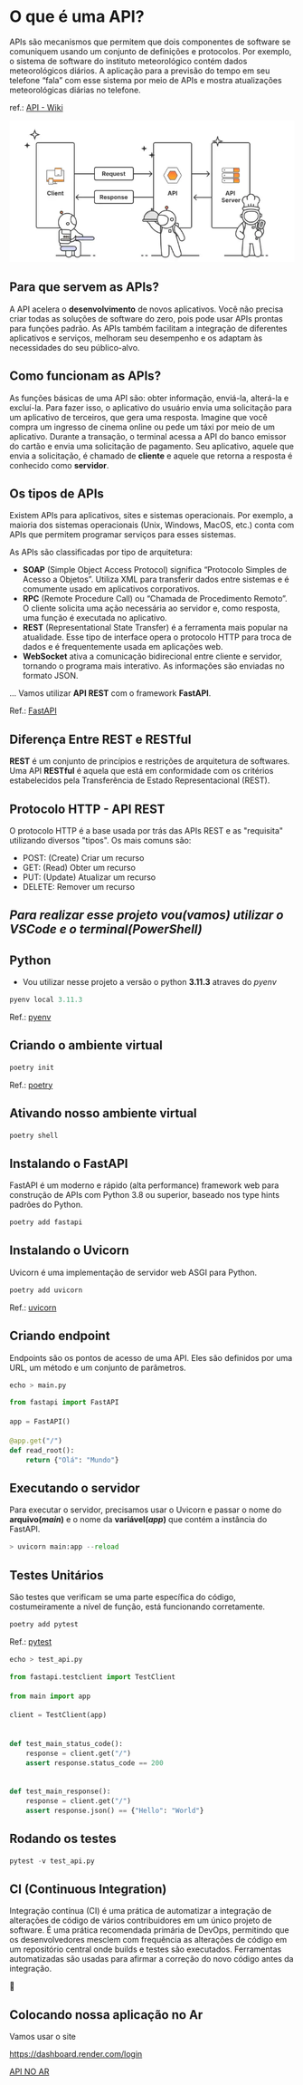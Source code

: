 # O que é uma API?

APIs são mecanismos que permitem que dois componentes de software se comuniquem usando um conjunto de definições e protocolos. Por exemplo, o sistema de software do instituto meteorológico contém dados meteorológicos diários. A aplicação para a previsão do tempo em seu telefone “fala” com esse sistema por meio de APIs e mostra atualizações meteorológicas diárias no telefone.

ref.: [API - Wiki](https://pt.wikipedia.org/wiki/Interface_de_programa%C3%A7%C3%A3o_de_aplica%C3%A7%C3%B5es#:~:text=A%20API%20permitem%20utilizar%20caracter%C3%ADsticas,aceder%20a%20arquivos%2C%20codificar%20dados.)

![ ](https://github.com/Prog-LucasAlves/API_JupyterNotebook_Deploy/blob/master/image/API_01.png)

## Para que servem as APIs?

A API acelera o **desenvolvimento** de novos aplicativos. Você não precisa criar todas as soluções de software do zero, pois pode usar APIs prontas para funções padrão. As APIs também facilitam a integração de diferentes aplicativos e serviços, melhoram seu desempenho e os adaptam às necessidades do seu público-alvo.

## Como funcionam as APIs?

As funções básicas de uma API são: obter informação, enviá-la, alterá-la e excluí-la. Para fazer isso, o aplicativo do usuário envia uma solicitação para um aplicativo de terceiros, que gera uma resposta. Imagine que você compra um ingresso de cinema online ou pede um táxi por meio de um aplicativo. Durante a transação, o terminal acessa a API do banco emissor do cartão e envia uma solicitação de pagamento. Seu aplicativo, aquele que envia a solicitação, é chamado de **cliente** e aquele que retorna a resposta é conhecido como **servidor**.

## Os tipos de APIs

Existem APIs para aplicativos, sites e sistemas operacionais. Por exemplo, a maioria dos sistemas operacionais (Unix, Windows, MacOS, etc.) conta com APIs que permitem programar serviços para esses sistemas.

As APIs são classificadas por tipo de arquitetura:

- **SOAP** (Simple Object Access Protocol) significa “Protocolo Simples de Acesso a Objetos”. Utiliza XML para transferir dados entre sistemas e é comumente usado em aplicativos corporativos.
- **RPC** (Remote Procedure Call) ou “Chamada de Procedimento Remoto”. O cliente solicita uma ação necessária ao servidor e, como resposta, uma função é executada no aplicativo.
- **REST** (Representational State Transfer) é a ferramenta mais popular na atualidade. Esse tipo de interface opera o protocolo HTTP para troca de dados e é frequentemente usada em aplicações web.
- **WebSocket** ativa a comunicação bidirecional entre cliente e servidor, tornando o programa mais interativo. As informações são enviadas no formato JSON.

... Vamos utilizar **API REST** com o framework **FastAPI**.

Ref.: [FastAPI](https://fastapi.tiangolo.com/)

## Diferença Entre REST e RESTful

**REST** é um conjunto de princípios e restrições de arquitetura de softwares. Uma API **RESTful** é aquela que está em conformidade com os critérios estabelecidos pela Transferência de Estado Representacional (REST).

## Protocolo HTTP - API REST

O protocolo HTTP é a base usada por trás das APIs REST e as "requisita" utilizando diversos "tipos". Os mais comuns são:

- POST: (Create) Criar um recurso
- GET: (Read) Obter um recurso
- PUT: (Update) Atualizar um recurso
- DELETE: Remover um recurso

## *Para realizar esse projeto vou(vamos) utilizar o VSCode e o terminal(PowerShell)*

## Python

- Vou utilizar nesse projeto a versão o python **3.11.3** atraves do *pyenv*

```python
pyenv local 3.11.3
```

Ref.: [pyenv](https://github.com/pyenv/pyenv)

## Criando o ambiente virtual

```python
poetry init
```

Ref.: [poetry](https://python-poetry.org/)

## Ativando nosso ambiente virtual

```python
poetry shell
```

## Instalando o FastAPI

FastAPI é um moderno e rápido (alta performance) framework web para construção de APIs com Python 3.8 ou superior, baseado nos type hints padrões do Python.

```python
poetry add fastapi
```

## Instalando o Uvicorn

Uvicorn é uma implementação de servidor web ASGI para Python.

```python
poetry add uvicorn
```

Ref.: [uvicorn](https://www.uvicorn.org/)

## Criando endpoint

Endpoints são os pontos de acesso de uma API. Eles são definidos por uma URL, um método e um conjunto de parâmetros.

```python
echo > main.py
```

```python
from fastapi import FastAPI

app = FastAPI()

@app.get("/")
def read_root():
    return {"Olá": "Mundo"}
```

## Executando o servidor

Para executar o servidor, precisamos usar o Uvicorn e passar o nome do **arquivo(*main*)** e o nome da **variável(*app*)** que contém a instância do FastAPI.

```python
> uvicorn main:app --reload
```

## Testes Unitários

São testes que verificam se uma parte específica do código, costumeiramente a nível de função, está funcionando corretamente.

```python
poetry add pytest
```

Ref.: [pytest](https://docs.pytest.org/en/7.4.x/)

```python
echo > test_api.py
```

```python
from fastapi.testclient import TestClient

from main import app

client = TestClient(app)


def test_main_status_code():
    response = client.get("/")
    assert response.status_code == 200


def test_main_response():
    response = client.get("/")
    assert response.json() == {"Hello": "World"}
```

## Rodando os testes

```python
pytest -v test_api.py
```

## CI (Continuous Integration)

Integração contínua (CI) é uma prática de automatizar a integração de alterações de código de vários contribuidores em um único projeto de software. É uma prática recomendada primária de DevOps, permitindo que os desenvolvedores mesclem com frequência as alterações de código em um repositório central onde builds e testes são executados. Ferramentas automatizadas são usadas para afirmar a correção do novo código antes da integração.

:construction:

## Colocando nossa aplicação no Ar

Vamos usar o site

https://dashboard.render.com/login

[API NO AR](https://api-produtos-e247.onrender.com/docs)

